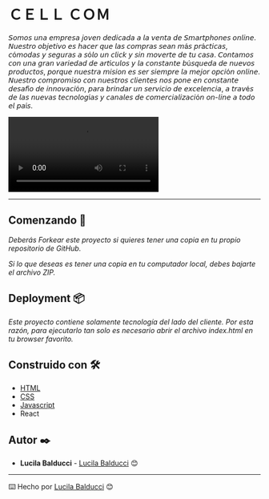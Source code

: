 # ＣＥＬＬ ＣＯＭ
𝘚𝘰𝘮𝘰𝘴 𝘶𝘯𝘢 𝘦𝘮𝘱𝘳𝘦𝘴𝘢 𝘫𝘰𝘷𝘦𝘯 𝘥𝘦𝘥𝘪𝘤𝘢𝘥𝘢 𝘢 𝘭𝘢 𝘷𝘦𝘯𝘵𝘢 𝘥𝘦 𝘚𝘮𝘢𝘳𝘵𝘱𝘩𝘰𝘯𝘦𝘴 𝘰𝘯𝘭𝘪𝘯𝘦. 𝘕𝘶𝘦𝘴𝘵𝘳𝘰 𝘰𝘣𝘫𝘦𝘵𝘪𝘷𝘰 𝘦𝘴 𝘩𝘢𝘤𝘦𝘳 𝘲𝘶𝘦 𝘭𝘢𝘴 𝘤𝘰𝘮𝘱𝘳𝘢𝘴 𝘴𝘦𝘢𝘯 𝘮á𝘴 𝘱𝘳á𝘤𝘵𝘪𝘤𝘢𝘴, 𝘤ó𝘮𝘰𝘥𝘢𝘴 𝘺 𝘴𝘦𝘨𝘶𝘳𝘢𝘴 𝘢 𝘴ó𝘭𝘰 𝘶𝘯 𝘤𝘭𝘪𝘤𝘬 𝘺 𝘴𝘪𝘯 𝘮𝘰𝘷𝘦𝘳𝘵𝘦 𝘥𝘦 𝘵𝘶 𝘤𝘢𝘴𝘢. 𝘊𝘰𝘯𝘵𝘢𝘮𝘰𝘴 𝘤𝘰𝘯 𝘶𝘯𝘢 𝘨𝘳𝘢𝘯 𝘷𝘢𝘳𝘪𝘦𝘥𝘢𝘥 𝘥𝘦 𝘢𝘳𝘵í𝘤𝘶𝘭𝘰𝘴 𝘺 𝘭𝘢 𝘤𝘰𝘯𝘴𝘵𝘢𝘯𝘵𝘦 𝘣ú𝘴𝘲𝘶𝘦𝘥𝘢 𝘥𝘦 𝘯𝘶𝘦𝘷𝘰𝘴 𝘱𝘳𝘰𝘥𝘶𝘤𝘵𝘰𝘴, 𝘱𝘰𝘳𝘲𝘶𝘦 𝘯𝘶𝘦𝘴𝘵𝘳𝘢 𝘮𝘪𝘴𝘪𝘰𝘯 𝘦𝘴 𝘴𝘦𝘳 𝘴𝘪𝘦𝘮𝘱𝘳𝘦 𝘭𝘢 𝘮𝘦𝘫𝘰𝘳 𝘰𝘱𝘤𝘪ó𝘯 𝘰𝘯𝘭𝘪𝘯𝘦. 𝘕𝘶𝘦𝘴𝘵𝘳𝘰 𝘤𝘰𝘮𝘱𝘳𝘰𝘮𝘪𝘴𝘰 𝘤𝘰𝘯 𝘯𝘶𝘦𝘴𝘵𝘳𝘰𝘴 𝘤𝘭𝘪𝘦𝘯𝘵𝘦𝘴 𝘯𝘰𝘴 𝘱𝘰𝘯𝘦 𝘦𝘯 𝘤𝘰𝘯𝘴𝘵𝘢𝘯𝘵𝘦 𝘥𝘦𝘴𝘢𝘧í𝘰 𝘥𝘦 𝘪𝘯𝘯𝘰𝘷𝘢𝘤𝘪ó𝘯, 𝘱𝘢𝘳𝘢 𝘣𝘳𝘪𝘯𝘥𝘢𝘳 𝘶𝘯 𝘴𝘦𝘳𝘷𝘪𝘤𝘪𝘰 𝘥𝘦 𝘦𝘹𝘤𝘦𝘭𝘦𝘯𝘤𝘪𝘢, 𝘢 𝘵𝘳𝘢𝘷é𝘴 𝘥𝘦 𝘭𝘢𝘴 𝘯𝘶𝘦𝘷𝘢𝘴 𝘵𝘦𝘤𝘯𝘰𝘭𝘰𝘨í𝘢𝘴 𝘺 𝘤𝘢𝘯𝘢𝘭𝘦𝘴 𝘥𝘦 𝘤𝘰𝘮𝘦𝘳𝘤𝘪𝘢𝘭𝘪𝘻𝘢𝘤𝘪ó𝘯 𝘰𝘯-𝘭𝘪𝘯𝘦 𝘢 𝘵𝘰𝘥𝘰 𝘦𝘭 𝘱𝘢í𝘴.

![GIF](file:///C:/Users/Lucil/Videos/Captures/Cell%20Com%20-%20Opera%202022-05-18%2020-50-06.mp4)

---

## Comenzando 🚀

_Deberás Forkear este proyecto si quieres tener una copia en tu propio repositorio de GitHub._

_Si lo que deseas es tener una copia en tu computador local, debes bajarte el archivo ZIP._



## Deployment 📦

_Este proyecto contiene solamente tecnología del lado del cliente. Por esta razón, para ejecutarlo tan solo es necesario abrir el archivo index.html en tu browser favorito._

## Construido con 🛠️

* [HTML](https://developer.mozilla.org/es/docs/Web/HTML)
* [CSS](https://developer.mozilla.org/es/docs/Web/CSS)
* [Javascript](https://developer.mozilla.org/es/docs/Web/JavaScript)
* React

## Autor ✒️

* **Lucila Balducci** - [Lucila Balducci](https://github.com/LucilaBal) 😊

---
⌨️ Hecho por [Lucila Balducci](https://github.com/LucilaBal) 😊
